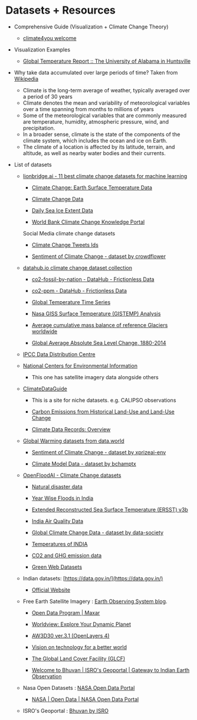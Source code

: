 # Datasets + Resources

- Comprehensive Guide (Visualization + Climate Change Theory)

    - [climate4you welcome](http://www.climate4you.com/)

- Visualization Examples

    - [Global Temperature Report :: The University of Alabama in Huntsville](https://www.nsstc.uah.edu/climate/)

- Why take data accumulated over large periods of time?
    Taken from [Wikipedia](https://en.wikipedia.org/wiki/Climate)
    - Climate is the long-term average of weather, typically averaged over a period of 30 years
    - Climate denotes the mean and variability of meteorological variables over a time spanning from months to millions of years
    - Some of the meteorological variables that are commonly measured are temperature, humidity, atmospheric pressure, wind, and precipitation.
    - In a broader sense, climate is the state of the components of the climate system, which includes the ocean and ice on Earth.
    - The climate of a location is affected by its latitude, terrain, and altitude, as well as nearby water bodies and their currents.
    
- List of datasets
    - [lionbridge.ai - 11 best climate change datasets for machine learning](https://lionbridge.ai/datasets/11-best-climate-change-datasets-for-machine-learning/)

        - [Climate Change: Earth Surface Temperature Data](https://www.kaggle.com/berkeleyearth/climate-change-earth-surface-temperature-data)

        - [Climate Change Data](https://datacatalog.worldbank.org/dataset/climate-change-data)

        - [Daily Sea Ice Extent Data](https://www.kaggle.com/nsidcorg/daily-sea-ice-extent-data)

        - [World Bank Climate Change Knowledge Portal](https://climateknowledgeportal.worldbank.org/download-data)

        Social Media climate change datasets

        - [Climate Change Tweets Ids](https://dataverse.harvard.edu/dataset.xhtml?persistentId=doi:10.7910/DVN/5QCCUU)

        - [Sentiment of Climate Change - dataset by crowdflower](https://data.world/crowdflower/sentiment-of-climate-change)

    - [datahub.io climate change dataset collection](https://datahub.io/collections/climate-change)

        - [co2-fossil-by-nation - DataHub - Frictionless Data](https://datahub.io/core/co2-fossil-by-nation/r/0.html)

        - [co2-ppm - DataHub - Frictionless Data](https://datahub.io/core/co2-ppm/r/0.html)

        - [Global Temperature Time Series](https://datahub.io/core/global-temp#data)

        - [Nasa GISS Surface Temperature (GISTEMP) Analysis](https://datahub.io/core/global-temp-anomalies#data)

        - [Average cumulative mass balance of reference Glaciers worldwide](https://datahub.io/core/glacier-mass-balance#data)

        - [Global Average Absolute Sea Level Change, 1880-2014](https://datahub.io/core/sea-level-rise#data)

    - [IPCC Data Distribution Centre](http://www.ipcc-data.org/)
    - [National Centers for Environmental Information](https://www.ncdc.noaa.gov/data-access)
        - This one has satellite imagery data alongside others

    - [ClimateDataGuide](https://climatedataguide.ucar.edu/climate-data)

        - This is a site for niche datasets. e.g.  CALIPSO observations

        - [Carbon Emissions from Historical Land-Use and Land-Use Change](https://climatedataguide.ucar.edu/climate-data/carbon-emissions-historical-land-use-and-land-use-change)

        - [Climate Data Records: Overview](https://climatedataguide.ucar.edu/climate-data/climate-data-records-overview)

    - [Global Warming datasets from data.world](https://data.world/datasets/global-warming)

        - [Sentiment of Climate Change - dataset by xprizeai-env](https://data.world/xprizeai-env/sentiment-of-climate-change)

        - [Climate Model Data - dataset by bchamptx](https://data.world/bchamptx/climate-model-data)

    - [OpenFloodAI - Climate Change datasets](https://github.com/OpenFloodAI/Climate-Change-Datasets)

        - [Natural disaster data](https://www.kaggle.com/dataenergy/natural-disaster-data)

        - [Year Wise Floods in India](https://data.gov.in/resources/year-wise-statement-showing-flood-damage-india-uttar-pradesh-madhya-pradesh-and-bihar-1953)

        - [Extended Reconstructed Sea Surface Temperature (ERSST) v3b](https://www.ncdc.noaa.gov/data-access/marineocean-data/extended-reconstructed-sea-surface-temperature-ersst-v3b)

        - [India Air Quality Data](https://www.kaggle.com/shrutibhargava94/india-air-quality-data)

        - [Global Climate Change Data - dataset by data-society](https://data.world/data-society/global-climate-change-data)

        - [Temperatures of INDIA](https://www.kaggle.com/venky73/temperatures-of-india)

        - [CO2 and GHG emission data](https://www.kaggle.com/srikantsahu/co2-and-ghg-emission-data)

        - [Green Web Datasets](https://www.thegreenwebfoundation.org/green-web-datasets/)

    - Indian datasets: [https://data.gov.in/](https://data.gov.in/)

        - [Official Website](https://data.gov.in/)

    - Free Earth Satellite Imagery : [Earth Observing System blog](https://eos.com/blog/free-satellite-imagery-sources/#:~:text=date%2C%20and%20time.-,Imagery.,NPP%2C%20MODIS%20Aqua%20and%20Terra).

        - [Open Data Program | Maxar](https://www.maxar.com/open-data)

        - [Worldview: Explore Your Dynamic Planet](https://worldview.earthdata.nasa.gov/)

        - [AW3D30 ver.3.1 (OpenLayers 4)](https://www.eorc.jaxa.jp/ALOS/aw3d30/l_map_v2003.htm)

        - [Vision on technology for a better world](https://vito.be/en)

        - [The Global Land Cover Facility (GLCF)](https://geog.umd.edu/feature/global-land-cover-facility-%28glcf%29)

        - [Welcome to Bhuvan | ISRO's Geoportal | Gateway to Indian Earth Observation](https://bhuvan.nrsc.gov.in/bhuvan_links.php)

    - Nasa Open Datasets :  [NASA Open Data Portal](https://nasa.github.io/data-nasa-gov-frontpage/)

        - [NASA | Open Data | NASA Open Data Portal](https://nasa.github.io/data-nasa-gov-frontpage/)

    - ISRO's Geoportal : [Bhuvan by ISRO](https://bhuvan.nrsc.gov.in/bhuvan_links.php)
